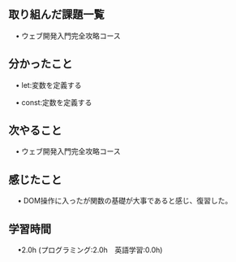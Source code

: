 ## 取り組んだ課題一覧

 　• ウェブ開発入門完全攻略コース

## 分かったこと

 　• let:変数を定義する

 　• const:定数を定義する

## 次やること　
           
 　• ウェブ開発入門完全攻略コース

## 感じたこと

　 • DOM操作に入ったが関数の基礎が大事であると感じ、復習した。

## 学習時間

　 •2.0h (プログラミング:2.0h　英語学習:0.0h)